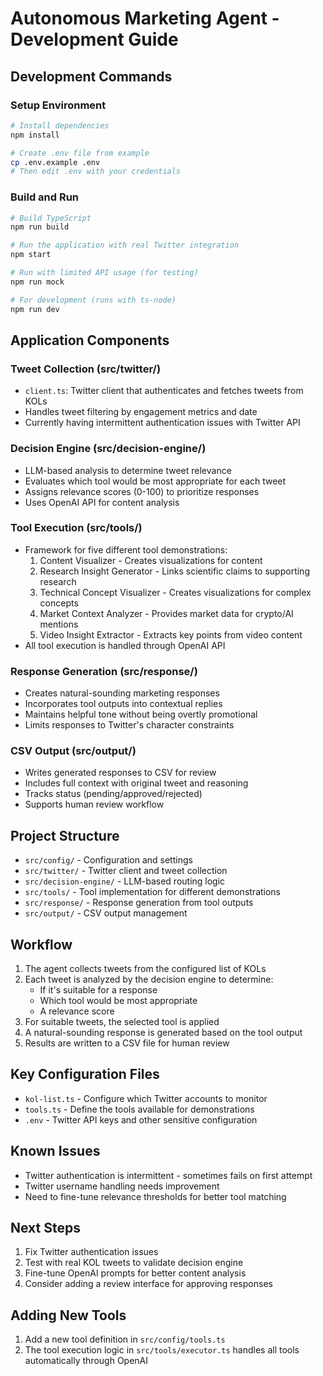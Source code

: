 # Autonomous Marketing Agent - Development Guide

## Development Commands

### Setup Environment
```bash
# Install dependencies
npm install

# Create .env file from example
cp .env.example .env
# Then edit .env with your credentials
```

### Build and Run
```bash
# Build TypeScript
npm run build

# Run the application with real Twitter integration
npm start

# Run with limited API usage (for testing)
npm run mock

# For development (runs with ts-node)
npm run dev
```

## Application Components

### Tweet Collection (src/twitter/)
- `client.ts`: Twitter client that authenticates and fetches tweets from KOLs
- Handles tweet filtering by engagement metrics and date
- Currently having intermittent authentication issues with Twitter API

### Decision Engine (src/decision-engine/)
- LLM-based analysis to determine tweet relevance
- Evaluates which tool would be most appropriate for each tweet
- Assigns relevance scores (0-100) to prioritize responses
- Uses OpenAI API for content analysis

### Tool Execution (src/tools/)
- Framework for five different tool demonstrations:
  1. Content Visualizer - Creates visualizations for content
  2. Research Insight Generator - Links scientific claims to supporting research
  3. Technical Concept Visualizer - Creates visualizations for complex concepts
  4. Market Context Analyzer - Provides market data for crypto/AI mentions
  5. Video Insight Extractor - Extracts key points from video content
- All tool execution is handled through OpenAI API

### Response Generation (src/response/)
- Creates natural-sounding marketing responses
- Incorporates tool outputs into contextual replies
- Maintains helpful tone without being overtly promotional
- Limits responses to Twitter's character constraints

### CSV Output (src/output/)
- Writes generated responses to CSV for review
- Includes full context with original tweet and reasoning
- Tracks status (pending/approved/rejected)
- Supports human review workflow

## Project Structure

- `src/config/` - Configuration and settings
- `src/twitter/` - Twitter client and tweet collection
- `src/decision-engine/` - LLM-based routing logic
- `src/tools/` - Tool implementation for different demonstrations
- `src/response/` - Response generation from tool outputs
- `src/output/` - CSV output management

## Workflow

1. The agent collects tweets from the configured list of KOLs
2. Each tweet is analyzed by the decision engine to determine:
   - If it's suitable for a response
   - Which tool would be most appropriate
   - A relevance score
3. For suitable tweets, the selected tool is applied
4. A natural-sounding response is generated based on the tool output
5. Results are written to a CSV file for human review

## Key Configuration Files

- `kol-list.ts` - Configure which Twitter accounts to monitor
- `tools.ts` - Define the tools available for demonstrations
- `.env` - Twitter API keys and other sensitive configuration

## Known Issues

- Twitter authentication is intermittent - sometimes fails on first attempt
- Twitter username handling needs improvement
- Need to fine-tune relevance thresholds for better tool matching

## Next Steps

1. Fix Twitter authentication issues
2. Test with real KOL tweets to validate decision engine
3. Fine-tune OpenAI prompts for better content analysis
4. Consider adding a review interface for approving responses

## Adding New Tools

1. Add a new tool definition in `src/config/tools.ts`
2. The tool execution logic in `src/tools/executor.ts` handles all tools automatically through OpenAI